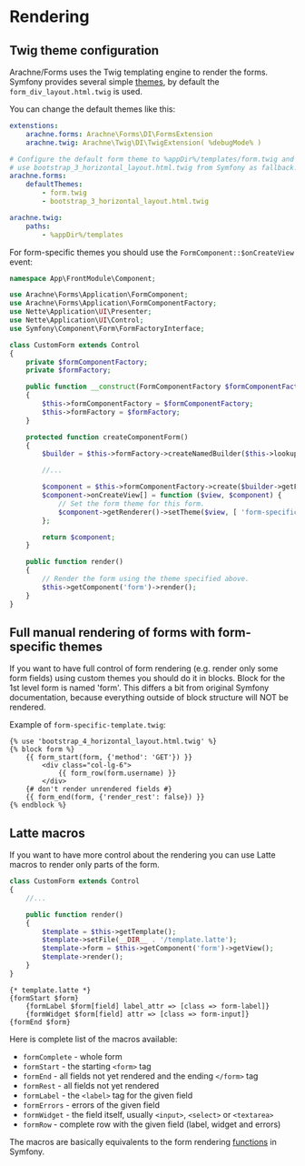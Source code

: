 Rendering
====


Twig theme configuration
----

Arachne/Forms uses the Twig templating engine to render the forms. Symfony provides several simple [themes](symfony.com/doc/current/form/form_customization.html), by default the `form_div_layout.html.twig` is used.

You can change the default themes like this:

```yml
extenstions:
    arachne.forms: Arachne\Forms\DI\FormsExtension
    arachne.twig: Arachne\Twig\DI\TwigExtension( %debugMode% )

# Configure the default form theme to %appDir%/templates/form.twig and
# use bootstrap_3_horizontal_layout.html.twig from Symfony as fallback.
arachne.forms:
    defaultThemes:
        - form.twig
        - bootstrap_3_horizontal_layout.html.twig

arachne.twig:
    paths:
        - %appDir%/templates
```

For form-specific themes you should use the `FormComponent::$onCreateView` event:

```php
namespace App\FrontModule\Component;

use Arachne\Forms\Application\FormComponent;
use Arachne\Forms\Application\FormComponentFactory;
use Nette\Application\UI\Presenter;
use Nette\Application\UI\Control;
use Symfony\Component\Form\FormFactoryInterface;

class CustomForm extends Control
{
    private $formComponentFactory;
    private $formFactory;

    public function __construct(FormComponentFactory $formComponentFactory, FormFactoryInterface $formFactory)
    {
        $this->formComponentFactory = $formComponentFactory;
        $this->formFactory = $formFactory;
    }

    protected function createComponentForm()
    {
        $builder = $this->formFactory->createNamedBuilder($this->lookupPath(Presenter::class), 'form', null, []);

        //...

        $component = $this->formComponentFactory->create($builder->getForm());
        $component->onCreateView[] = function ($view, $component) {
            // Set the form theme for this form.
            $component->getRenderer()->setTheme($view, [ 'form-specific-template.twig' ]);
        };

        return $component;
    }

    public function render()
    {
        // Render the form using the theme specified above.
        $this->getComponent('form')->render();
    }
}
```

Full manual rendering of forms with form-specific themes
----

If you want to have full control of form rendering (e.g. render only some form fields) using custom themes you should do it in blocks. Block for the 1st level form is named 'form'. This differs a bit from original Symfony documentation, because everything outside of block structure will NOT be rendered.

Example of `form-specific-template.twig`:
```
{% use 'bootstrap_4_horizontal_layout.html.twig' %}
{% block form %}
    {{ form_start(form, {'method': 'GET'}) }}
        <div class="col-lg-6">
            {{ form_row(form.username) }}
        </div>
    {# don't render unrendered fields #}
    {{ form_end(form, {'render_rest': false}) }}
{% endblock %}
```

Latte macros
----

If you want to have more control about the rendering you can use Latte macros to render only parts of the form.

```php
class CustomForm extends Control
{
    //...

    public function render()
    {
        $template = $this->getTemplate();
        $template->setFile(__DIR__ . '/template.latte');
        $template->form = $this->getComponent('form')->getView();
        $template->render();
    }
}
```

```
{* template.latte *}
{formStart $form}
    {formLabel $form[field] label_attr => [class => form-label]}
    {formWidget $form[field] attr => [class => form-input]}
{formEnd $form}
```

Here is complete list of the macros available:

- `formComplete` - whole form
- `formStart` - the starting `<form>` tag
- `formEnd` - all fields not yet rendered and the ending `</form>` tag
- `formRest` - all fields not yet rendered
- `formLabel` - the `<label>` tag for the given field
- `formErrors` - errors of the given field
- `formWidget` - the field itself, usually `<input>`, `<select>` or `<textarea>`
- `formRow` - complete row with the given field (label, widget and errors)

The macros are basically equivalents to the form rendering [functions](http://symfony.com/doc/current/reference/forms/twig_reference.html) in Symfony.
